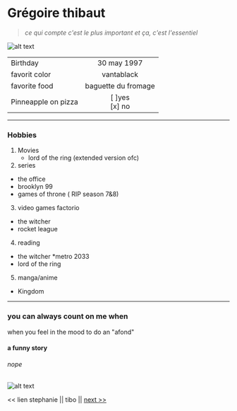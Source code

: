 # Grégoire thibaut

> _ce qui compte c'est le plus important et ça, c'est l'essentiel_


![alt text](https://github.com/Thibaut3005/arkdown-challenge-/blob/master/index.jpeg)



|        |           | 
| ------------- |:-------------:| 
| Birthday      | 30 may 1997 |
| favorit color     | vantablack     |   
| favorite food| baguette du fromage      |  
|Pinneapple on pizza | [ ]yes <br/> [x] no 

***

### Hobbies

1. Movies 
   * lord of the ring (extended version ofc)
2. series
  * the office 
  * brooklyn 99
  * games of throne ( RIP season 7&8)
3. video games 
  factorio
  * the witcher 
  * rocket league 
4. reading 
  * the witcher 
  *metro 2033
  * lord of the ring 
5. manga/anime
  * Kingdom

***

### you can always count on me when 

when you feel in the mood to do an "afond"

#### a funny story

###### nope 

![alt text](https://github.com/Thibaut3005/arkdown-challenge-/blob/master/200.webp)

<< lien stephanie || tibo || [next >>](https://github.com/MrPinoBoy/markdown-challenge)